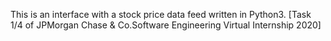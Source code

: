 This is an interface with a stock price data feed written in Python3. [Task 1/4 of JPMorgan Chase & Co.Software Engineering Virtual Internship 2020]

